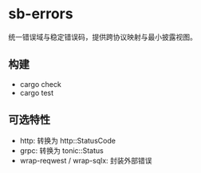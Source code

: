 # sb-errors

统一错误域与稳定错误码，提供跨协议映射与最小披露视图。

## 构建

- cargo check
- cargo test

## 可选特性

- http: 转换为 http::StatusCode
- grpc: 转换为 tonic::Status
- wrap-reqwest / wrap-sqlx: 封装外部错误

